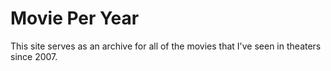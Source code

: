 # Movie Per Year

This site serves as an archive for all of the movies that I've seen in theaters since 2007.
